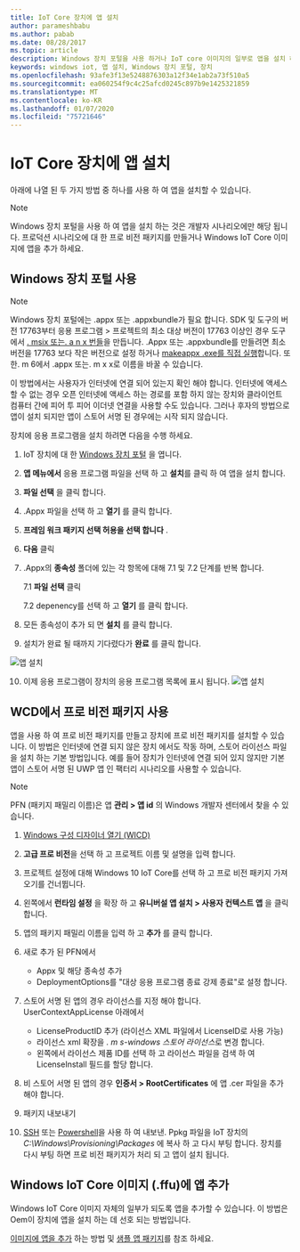 ```yaml
---
title: IoT Core 장치에 앱 설치
author: parameshbabu
ms.author: pabab
ms.date: 08/28/2017
ms.topic: article
description: Windows 장치 포털을 사용 하거나 IoT core 이미지의 일부로 앱을 설치 하는 방법에 대해 알아봅니다.
keywords: windows iot, 앱 설치, Windows 장치 포털, 장치
ms.openlocfilehash: 93afe3f13e5248876303a12f34e1ab2a73f510a5
ms.sourcegitcommit: ea060254f9c4c25afcd0245c897b9e1425321859
ms.translationtype: MT
ms.contentlocale: ko-KR
ms.lasthandoff: 01/07/2020
ms.locfileid: "75721646"
---
```

# <a name="install-your-app-on-an-iot-core-device"></a>IoT Core 장치에 앱 설치
아래에 나열 된 두 가지 방법 중 하나를 사용 하 여 앱을 설치할 수 있습니다.

> [!NOTE]
> Windows 장치 포털을 사용 하 여 앱을 설치 하는 것은 개발자 시나리오에만 해당 됩니다.
> 프로덕션 시나리오에 대 한 프로 비전 패키지를 만들거나 Windows IoT Core 이미지에 앱을 추가 하세요.

## <a name="using-windows-device-portal"></a>Windows 장치 포털 사용

> [!NOTE]
> Windows 장치 포털에는 .appx 또는 .appxbundle가 필요 합니다. SDK 및 도구의 버전 17763부터 응용 프로그램 > 프로젝트의 최소 대상 버전이 17763 이상인 경우 도구에서 [. msix 또는. a n x 번들](https://developercommunity.visualstudio.com/content/problem/391934/makeappx-now-creates-msix-files-instead-of-appx.html)을 만듭니다.
> .Appx 또는 .appxbundle를 만들려면 최소 버전을 17763 보다 작은 버전으로 설정 하거나 [makeappx .exe를 직접 실행](https://docs.microsoft.com/windows/desktop/appxpkg/make-appx-package--makeappx-exe-#command-line-syntax)합니다. 또한. m 6에서 .appx 또는. m x x로 이름을 바꿀 수 있습니다.

이 방법에서는 사용자가 인터넷에 연결 되어 있는지 확인 해야 합니다. 인터넷에 액세스할 수 없는 경우 오픈 인터넷에 액세스 하는 경로를 포함 하지 않는 장치와 클라이언트 컴퓨터 간에 피어 투 피어 이더넷 연결을 사용할 수도 있습니다. 그러나 후자의 방법으로 앱이 설치 되지만 앱이 스토어 서명 된 경우에는 시작 되지 않습니다.

장치에 응용 프로그램을 설치 하려면 다음을 수행 하세요.

1. IoT 장치에 대 한 [Windows 장치 포털](https://docs.microsoft.com/windows/iot-core/manage-your-device/deviceportal) 을 엽니다.

2. **앱 메뉴에서** 응용 프로그램 파일을 선택 하 고 **설치**를 클릭 하 여 앱을 설치 합니다.

3. **파일 선택** 을 클릭 합니다.

4. .Appx 파일을 선택 하 고 **열기** 를 클릭 합니다.

5. **프레임 워크 패키지 선택 허용을 선택 합니다** .

6. **다음** 클릭

7. .Appx의 **종속성** 폴더에 있는 각 항목에 대해 7.1 및 7.2 단계를 반복 합니다.

    7.1 **파일 선택** 클릭

    7.2 depenency를 선택 하 고 **열기** 를 클릭 합니다.

8. 모든 종속성이 추가 되 면 **설치** 를 클릭 합니다.

9. 설치가 완료 될 때까지 기다렸다가 **완료** 를 클릭 합니다.

 ![앱 설치](../media/AppInstaller/install-app.gif)

10. 이제 응용 프로그램이 장치의 응용 프로그램 목록에 표시 됩니다.
 ![앱](../media/AppInstaller/install-app.gif) 설치


## <a name="using-provisioning-package-from-wcd"></a>WCD에서 프로 비전 패키지 사용
앱을 사용 하 여 프로 비전 패키지를 만들고 장치에 프로 비전 패키지를 설치할 수 있습니다. 이 방법은 인터넷에 연결 되지 않은 장치 에서도 작동 하며, 스토어 라이선스 파일을 설치 하는 기본 방법입니다. 예를 들어 장치가 인터넷에 연결 되어 있지 않지만 기본 앱이 스토어 서명 된 UWP 앱 인 팩터리 시나리오를 사용할 수 있습니다.

> [!NOTE]
> PFN (패키지 패밀리 이름)은 앱 **관리 > 앱 id** 의 Windows 개발자 센터에서 찾을 수 있습니다.

1. [Windows 구성 디자이너 열기 (WICD)](https://docs.microsoft.com/windows/configuration/provisioning-packages/provisioning-install-icd)

2. **고급 프로 비전**을 선택 하 고 프로젝트 이름 및 설명을 입력 합니다.

3. 프로젝트 설정에 대해 Windows 10 IoT Core를 선택 하 고 프로 비전 패키지 가져오기를 건너뜁니다.

4. 왼쪽에서 **런타임 설정** 을 확장 하 고 **유니버설 앱 설치 > 사용자 컨텍스트 앱** 을 클릭 합니다.

5. 앱의 패키지 패밀리 이름을 입력 하 고 **추가** 를 클릭 합니다.

6. 새로 추가 된 PFN에서
    - Appx 및 해당 종속성 추가
    - DeploymentOptions를 "대상 응용 프로그램 종료 강제 종료"로 설정 합니다.

7. 스토어 서명 된 앱의 경우 라이선스를 지정 해야 합니다. UserContextAppLicense 아래에서
    - LicenseProductID 추가 (라이선스 XML 파일에서 LicenseID로 사용 가능)
    - 라이선스 xml 확장을 *. m s-windows 스토어 라이선스*로 변경 합니다.
    - 왼쪽에서 라이선스 제품 ID를 선택 하 고 라이선스 파일을 검색 하 여 LicenseInstall 필드를 할당 합니다.

8. 비 스토어 서명 된 앱의 경우 **인증서 > RootCertificates** 에 앱 .cer 파일을 추가 해야 합니다. 

9. 패키지 내보내기

10. [SSH](../connect-your-device/SSH.md) 또는 [Powershell](../connect-your-device/powershell.md)을 사용 하 여 내보낸. Ppkg 파일을 IoT 장치의 _C:\Windows\Provisioning\Packages_ 에 복사 하 고 다시 부팅 합니다. 장치를 다시 부팅 하면 프로 비전 패키지가 처리 되 고 앱이 설치 됩니다.


## <a name="add-the-app-to-the-windows-iot-core-imageffu"></a>Windows IoT Core 이미지 (.ffu)에 앱 추가
Windows IoT Core 이미지 자체의 일부가 되도록 앱을 추가할 수 있습니다.
이 방법은 Oem이 장치에 앱을 설치 하는 데 선호 되는 방법입니다.

[이미지에 앱을 추가](https://docs.microsoft.com/windows-hardware/manufacture/iot/deploy-your-app-with-a-standard-board) 하는 방법 및 [샘플 앱 패키지](https://github.com/ms-iot/iot-adk-addonkit/tree/master/Workspace/Source-arm/Packages/Appx.IoTCoreDefaultApp)를 참조 하세요.
